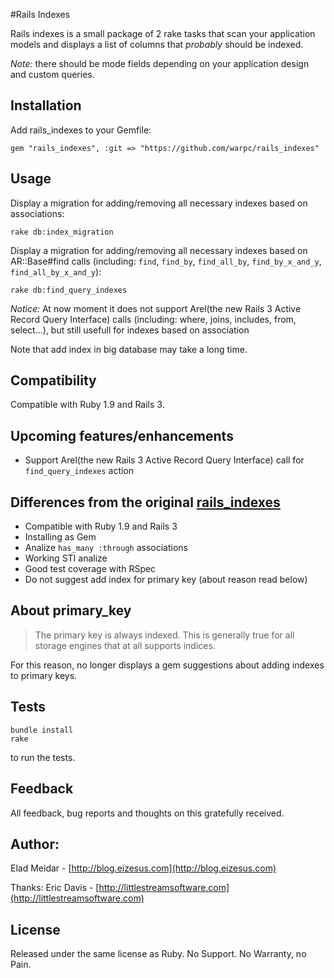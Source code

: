 #Rails Indexes

Rails indexes is a small package of 2 rake tasks that scan your application models and displays a list of columns that _probably_ should be indexed.

*Note:* there should be mode fields depending on your application design and custom queries.


Installation
------------

Add rails_indexes to your Gemfile:

    gem "rails_indexes", :git => "https://github.com/warpc/rails_indexes"

Usage
-----

Display a migration for adding/removing all necessary indexes based on associations:

    rake db:index_migration

Display a migration for adding/removing all necessary indexes based on AR::Base#find calls (including: `find`, `find_by`, `find_all_by`, `find_by_x_and_y`, `find_all_by_x_and_y`):

    rake db:find_query_indexes

*Notice:* At now moment it does not support Arel(the new Rails 3 Active Record Query Interface) calls (including: where, joins, includes, from, select...), but still usefull for indexes based on association

Note that add index in big database may take a long time.

Compatibility
-------------

Compatible with Ruby 1.9 and Rails 3.

Upcoming features/enhancements
------------------------------

  * Support Arel(the new Rails 3 Active Record Query Interface) call for `find_query_indexes` action
  

Differences from the original [rails_indexes](https://github.com/eladmeidar/rails_indexes)
-------------------------------------------

  * Compatible with Ruby 1.9 and Rails 3
  * Installing as Gem
  * Analize `has_many :through` associations
  * Working STI analize
  * Good test coverage with RSpec
  * Do not suggest add index for primary key (about reason read below)
  

About primary_key
-----------------
>The primary key is always indexed. This is generally true for all storage engines that at all supports indices.

For this reason, no longer displays a gem suggestions about adding indexes to primary keys.


Tests
-----

    bundle install
    rake
  
to run the tests.

Feedback
--------

All feedback, bug reports and thoughts on this gratefully received.

Author:
------
Elad Meidar - [http://blog.eizesus.com](http://blog.eizesus.com)

Thanks:
Eric Davis - [http://littlestreamsoftware.com](http://littlestreamsoftware.com)

License
-------
Released under the same license as Ruby. No Support. No Warranty, no Pain.
